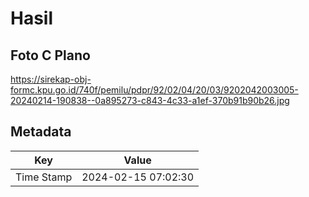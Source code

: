 # Hasil

## Foto C Plano

https://sirekap-obj-formc.kpu.go.id/740f/pemilu/pdpr/92/02/04/20/03/9202042003005-20240214-190838--0a895273-c843-4c33-a1ef-370b91b90b26.jpg


## Metadata

| Key        | Value               |
| ---------- | ------------------- |
| Time Stamp | 2024-02-15 07:02:30 |



